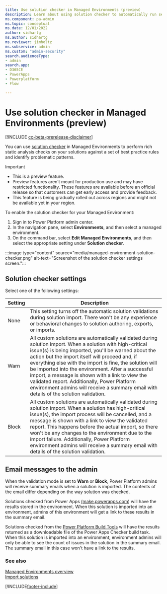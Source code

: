 ```yaml
---
title: Use solution checker in Managed Environments (preview)
description: Learn about using solution checker to automatically run security and reliability validations during solution import.
ms.component: pa-admin
ms.topic: conceptual
ms.date: 12/01/2022
author: sidhartg
ms.author: sidhartg
ms.reviewer: jimholtz
ms.subservice: admin
ms.custom: "admin-security"
search.audienceType:
- admin
search.app:
- D365CE
- PowerApps
- Powerplatform
- Flow

---
```


# Use solution checker in Managed Environments (preview)

[!INCLUDE [cc-beta-prerelease-disclaimer](../includes/cc-beta-prerelease-disclaimer.md)]

You can use [solution checker](/power-apps/maker/data-platform/use-powerapps-checker) in Managed Environments to perform rich static analysis checks on your solutions against a set of best practice rules and identify problematic patterns.

> [!IMPORTANT]
>
> - This is a preview feature.
> - Preview features aren’t meant for production use and may have restricted functionality. These features are available before an official release so that customers can get early access and provide feedback.
> - This feature is being gradually rolled out across regions and might not be available yet in your region.

To enable the solution checker for your Managed Environment:

1. Sign in to Power Platform admin center.
1. In the navigation pane, select **Environments**, and then select a managed environment.
1. On the command bar, select **Edit Managed Environments**, and then select the appropriate setting under **Solution checker**.

:::image type="content" source="media/managed-environment-solution-checker.png" alt-text="Screenshot of the solution checker settings screen.":::

## Solution checker settings

Select one of the following settings:

| Setting | Description |
| --- | --- |
| None |  This setting turns off the automatic solution validations during solution import. There won't be any experience or behavioral changes to solution authoring, exports, or imports. |
| Warn |  All custom solutions are automatically validated during solution import. When a solution with high-critical issue(s) is being imported, you'll be warned about the action but the import itself will proceed and, if everything else with the import is fine, the solution will be imported into the environment. After a successful import, a message is shown with a link to view the validated report. Additionally, Power Platform environment admins will receive a summary email with details of the solution validation. |
| Block | All custom solutions are automatically validated during solution import. When a solution has high-critical issue(s), the import process will be cancelled, and a message is shown with a link to view the validated report. This happens before the actual import, so there won't be any changes to the environment due to the import failure. Additionally, Power Platform environment admins will receive a summary email with details of the solution validation. |

## Email messages to the admin

When the validation mode is set to **Warn** or **Block**, Power Platform admins will receive summary emails when a solution is imported. The contents of the email differ depending on the way solution was checked.

Solutions checked from Power Apps [(make.powerapps.com](https://make.powerapps.com)) will have the results stored in the environment. When this solution is imported into an environment, admins of this environment will get a link to these results in the summary email.

Solutions checked from the [Power Platform Build Tools](/power-platform/alm/devops-build-tools) will have the results returned as a downloadable file of the Power Apps Checker build task. When this solution is imported into an environment, environment admins will only be able to see the count of issues in the solution in the summary email. The summary email in this case won't have a link to the results.  

### See also

[Managed Environments overview](managed-environment-overview.md) <br />
[Import solutions](/power-apps/maker/data-platform/import-update-export-solutions)  

[!INCLUDE[footer-include](../includes/footer-banner.md)]

